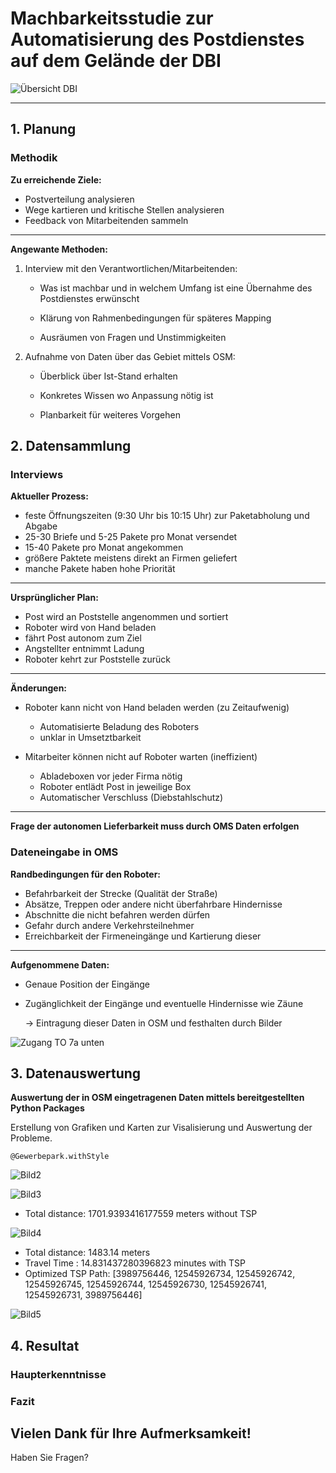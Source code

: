 <!--
Gewerbepark.withStyle: <iframe src="https://github.com/Bigfire3/DBI-Postdienst/blob/main/Img/Gewerbepark%20Deutsches%20Brennstoffinstitut.html" style=@0></iframe>

-->


# Machbarkeitsstudie zur Automatisierung des Postdienstes auf dem Gelände der DBI

![Übersicht DBI](../Img/Uebersicht-DBI.jpeg "Karte DBI inklusive ansässiger Firmen")

---


## 1. Planung

### Methodik

**Zu erreichende Ziele:**

* Postverteilung analysieren
* Wege kartieren und kritische Stellen analysieren
* Feedback von Mitarbeitenden sammeln

---

**Angewante Methoden:**

1. Interview mit den Verantwortlichen/Mitarbeitenden:

    * Was ist machbar und in welchem Umfang ist eine Übernahme des Postdienstes erwünscht 

    * Klärung von Rahmenbedingungen für späteres Mapping

    * Ausräumen von Fragen und Unstimmigkeiten

2. Aufnahme von Daten über das Gebiet mittels OSM:

    * Überblick über Ist-Stand erhalten

    * Konkretes Wissen wo Anpassung nötig ist 

    * Planbarkeit für weiteres Vorgehen

## 2. Datensammlung

### Interviews 

**Aktueller Prozess:**

* feste Öffnungszeiten (9:30 Uhr bis 10:15 Uhr) zur Paketabholung und Abgabe
* 25-30 Briefe und 5-25 Pakete pro Monat versendet
* 15-40 Pakete pro Monat angekommen
* größere Paktete meistens direkt an Firmen geliefert
* manche Pakete haben hohe Priorität 

---

**Ursprünglicher Plan:**

* Post wird an Poststelle angenommen und sortiert
* Roboter wird von Hand beladen
* fährt Post autonom zum Ziel
* Angstellter entnimmt Ladung 
* Roboter kehrt zur Poststelle zurück  

---

**Änderungen:**

* Roboter kann nicht von Hand beladen werden (zu Zeitaufwenig)

    * Automatisierte Beladung des Roboters
    * unklar in Umsetztbarkeit 

* Mitarbeiter können nicht auf Roboter warten (ineffizient)

    * Abladeboxen vor jeder Firma nötig 
    * Roboter entlädt Post in jeweilige Box 
    * Automatischer Verschluss (Diebstahlschutz)

---

**Frage der autonomen Lieferbarkeit muss durch OMS Daten erfolgen**

### Dateneingabe in OMS

**Randbedingungen für den Roboter:**

* Befahrbarkeit der Strecke (Qualität der Straße)
* Absätze, Treppen oder andere nicht überfahrbare Hindernisse 
* Abschnitte die nicht befahren werden dürfen
* Gefahr durch andere Verkehrsteilnehmer 
* Erreichbarkeit der Firmeneingänge und Kartierung dieser

---

**Aufgenommene Daten:**

* Genaue Position der Eingänge 
* Zugänglichkeit der Eingänge und eventuelle Hindernisse wie Zäune 

    -> Eintragung dieser Daten in OSM und festhalten durch Bilder

![Zugang TO 7a unten](../Img/Zugang-Teilobjekt-7a-unten.jpg "Bordstein am Eingang des Teilobjektes 7a (unten).")

## 3. Datenauswertung

**Auswertung der in OSM eingetragenen Daten mittels bereitgestellten Python Packages**

Erstellung von Grafiken und Karten zur Visalisierung und Auswertung der Probleme.

```
@Gewerbepark.withStyle
```

![Bild2](../Img/Routing_to_all_entrances.png "Kürzeste Routen zu allen Eingängen")

![Bild3](../Img/Routing_to_all_accesible_entrances.png "Kürzeste Routen zu allen erreichbaren Eingängen")

- Total distance: 1701.9393416177559 meters without TSP

![Bild4](../Img/Optimized_TSP.png "Kürzeste Routen zu den bereits Verfügbaren Eingängen")

- Total distance: 1483.14 meters
- Travel Time : 14.831437280396823 minutes with TSP
- Optimized TSP Path: [3989756446, 12545926734, 12545926742, 12545926745, 12545926744, 12545926730, 12545926741, 12545926731, 3989756446]

![Bild5](../Img/isochrones.png "Erreichbarkeit in 30s Abständen von der Poststelle")

## 4. Resultat

### Haupterkenntnisse


### Fazit


## Vielen Dank für Ihre Aufmerksamkeit!

Haben Sie Fragen?
